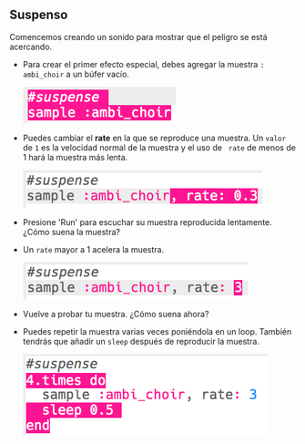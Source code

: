 ## Suspenso

Comencemos creando un sonido para mostrar que el peligro se está acercando.

+ Para crear el primer efecto especial, debes agregar la muestra `: ambi_choir` a un búfer vacío.
    
    ![captura de pantalla](images/effects-suspense-sample.png)

+ Puedes cambiar el **rate** en la que se reproduce una muestra. Un `valor` de ` 1 ` es la velocidad normal de la muestra y el uso de ` rate` de menos de 1 hará la muestra más lenta.
    
    ![captura de pantalla](images/effects-suspense-rate-low.png)

+ Presione 'Run' para escuchar su muestra reproducida lentamente. ¿Cómo suena la muestra?

+ Un ` rate ` mayor a 1 acelera la muestra.
    
    ![captura de pantalla](images/effects-suspense-rate-high.png)

+ Vuelve a probar tu muestra. ¿Cómo suena ahora?

+ Puedes repetir la muestra varias veces poniéndola en un loop. También tendrás que añadir un `sleep` después de reproducir la muestra.
    
    ![captura de pantalla](images/effects-suspense-repeat.png)